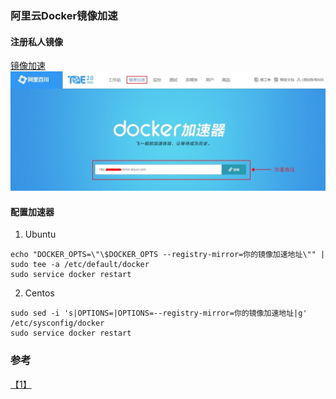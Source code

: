 ### 阿里云Docker镜像加速
#### 注册私人镜像   
[镜像加速](http://mirror.aliyun.com/)
![](images/阿里云Docker镜像加速.jpeg)

#### 配置加速器   
1. Ubuntu
```shell
echo "DOCKER_OPTS=\"\$DOCKER_OPTS --registry-mirror=你的镜像加速地址\"" | sudo tee -a /etc/default/docker
sudo service docker restart
```
2. Centos
```shell
sudo sed -i 's|OPTIONS=|OPTIONS=--registry-mirror=你的镜像加速地址|g' /etc/sysconfig/docker
sudo service docker restart
```

### 参考
[【1】](https://baichuan.taobao.com/doc2/detail.htm?treeId=39&articleId=103049&docType=1)
